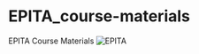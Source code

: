 # EPITA_course-materials
EPITA Course Materials
![EPITA](https://user-images.githubusercontent.com/49615833/182156865-5405cf90-e9ee-49f2-b231-b2f9ad9396ff.jpg)
